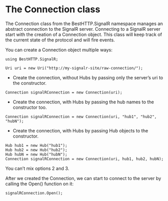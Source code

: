 # The Connection class
The Connection class from the BestHTTP.SignalR namespace manages an abstract connection to the SignalR server. Connecting to a SignalR server start with the creation of a Connection object.
This class will keep track of the current state of the protocol and will fire events.

You can create a Connection object multiple ways:

```language-csharp
using BestHTTP.SignalR;

Uri uri = new Uri("http://my-signalr-site/raw-connection/");
```

- Create the connection, without Hubs by passing only the server’s uri to the constructor.

```language-csharp
Connection signalRConnection = new Connection(uri);
```

-  Create the connection, with Hubs by passing the hub names to the constructor too.

```language-csharp
Connection signalRConnection = new Connection(uri, "hub1", "hub2", "hubN");
```

-  Create the connection, with Hubs by passing Hub objects to the constructor.

```language-csharp
Hub hub1 = new Hub("hub1");
Hub hub2 = new Hub("hub2");
Hub hubN = new Hub("hubN");
Connection signalRConnection = new Connection(uri, hub1, hub2, hubN);
```

You can’t mix options 2 and 3.

After we created the Connection, we can start to connect to the server by calling the Open() function on it:

```language-csharp
signalRConnection.Open();
```
